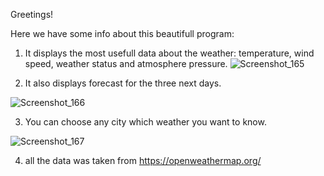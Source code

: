 Greetings!

Here we have some info about this beautifull program:

1) It displays the most usefull data about the weather: temperature, wind speed, weather status and atmosphere pressure.
![Screenshot_165](https://github.com/FlameInBrains/WeatherApp/assets/134690495/65a0884e-d318-4db6-97f3-984a7e98e209)

2) It also displays forecast for the three next days.

![Screenshot_166](https://github.com/FlameInBrains/WeatherApp/assets/134690495/b8be66ea-260a-45ac-96c7-c9cc22587538)


3) You can choose any city which weather you want to know.


![Screenshot_167](https://github.com/FlameInBrains/WeatherApp/assets/134690495/8a931e5f-22e8-4928-a7cb-0c9f70923e86)

4) all the data was taken from https://openweathermap.org/
